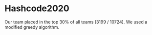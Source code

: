 # Hashcode2020

Our team placed in the top 30% of all teams (3199 / 10724).
We used a modified greedy algorithm.
